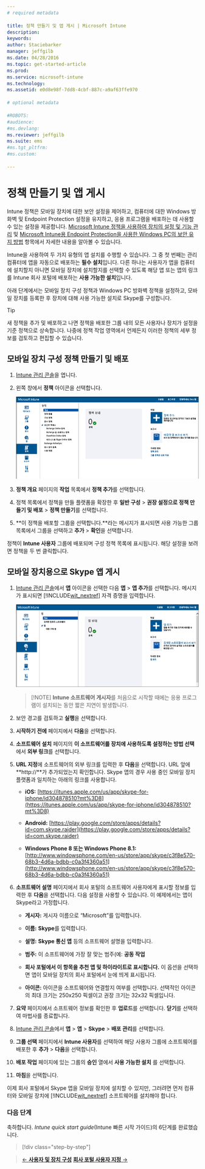 ```yaml
---
# required metadata

title: 정책 만들기 및 앱 게시 | Microsoft Intune
description:
keywords:
author: Staciebarker
manager: jeffgilb
ms.date: 04/28/2016
ms.topic: get-started-article
ms.prod:
ms.service: microsoft-intune
ms.technology:
ms.assetid: e0d8e98f-7dd8-4cbf-887c-a9af63ffe970

# optional metadata

#ROBOTS:
#audience:
#ms.devlang:
ms.reviewer: jeffgilb
ms.suite: ems
#ms.tgt_pltfrm:
#ms.custom:

---
```


# 정책 만들기 및 앱 게시
Intune 정책은 모바일 장치에 대한 보안 설정을 제어하고, 컴퓨터에 대한 Windows 방화벽 및 Endpoint Protection 설정을 유지하고, 응용 프로그램을 배포하는 데 사용할 수 있는 설정을 제공합니다. [Microsoft Intune 정책을 사용하여 장치의 설정 및 기능 관리](/Intune/deploy-use/manage-settings-and-features-on-your-devices-with-microsoft-intune-policies) 및 [Microsoft Intune용 Endpoint Protection을 사용한 Windows PC의 보안 유지 방법](/Intune/deploy-use/help-secure-windows-pcs-with-endpoint-protection-for-microsoft-intune) 항목에서 자세한 내용을 알아볼 수 있습니다.

Intune을 사용하여 두 가지 유형의 앱 설치를 수행할 수 있습니다. 그 중 첫 번째는 관리 컴퓨터에 앱을 자동으로 배포하는 **필수 설치**입니다. 다른 하나는 사용자가 앱을 컴퓨터에 설치할지 아니면 모바일 장치에 설치할지를 선택할 수 있도록 해당 앱 또는 앱의 링크를 Intune 회사 포털에 배포하는 **사용 가능한 설치**입니다.

<!-- this section really isn't necessary and confuses a lot of people because most mobile device apps aren't licensed this way (and our licensing/reporting features aren't super helpful). I think it's best to avoid this during a quick start guide.

Before using Intune to deploy apps, make sure that you have the appropriate licenses to publish, distribute, and use the app. The Licenses workspace lets you add and manage license agreement information for apps or software purchased through Microsoft Volume Licensing agreements, and for Microsoft or non-Microsoft software that was purchased by other means. You can then create license reports that display managed license usage information throughout your company to stay informed of license usage activity.
-->

아래 단계에서는 모바일 장치 구성 정책과 Windows PC 방화벽 정책을 설정하고, 모바일 장치를 등록한 후 장치에 대해 사용 가능한 설치로 Skype를 구성합니다.

> [!TIP]
> 새 정책을 추가 및 배포하고 나면 정책을 배포한 그룹 내의 모든 사용자나 장치가 설정을 기준 정책으로 상속합니다. 나중에 정책 작업 영역에서 언제든지 이러한 정책의 세부 정보를 검토하고 편집할 수 있습니다.


## 모바일 장치 구성 정책 만들기 및 배포

1.   [Intune 관리 콘솔](https://manage.microsoft.com/)을 엽니다.

2.  왼쪽 창에서 **정책** 아이콘을 선택합니다.

    ![admin-console-policy-workspace](./media/policy.png)

3.  **정책 개요** 페이지의 **작업** 목록에서 **정책 추가**를 선택합니다.

4.  정책 목록에서 정책을 만들 플랫폼을 확장한 후 **일반 구성** > **권장 설정으로 정책 만들기 및 배포** > **정책 만들기**를 선택합니다.

5.  **이 정책을 배포할 그룹을 선택합니다.**라는 메시지가 표시되면 사용 가능한 그룹 목록에서 그룹을 선택하고 **추가** > **확인**을 선택합니다.

정책이 **Intune 사용자** 그룹에 배포되며 구성 정책 목록에 표시됩니다. 해당 설정을 보려면 정책을 두 번 클릭합니다.

## 모바일 장치용으로 Skype 앱 게시

1.  [Intune 관리 콘솔](https://manage.microsoft.com/)에서 **앱** 아이콘을 선택한 다음 **앱** > **앱 추가**를 선택합니다. 메시지가 표시되면 [!INCLUDE[wit_nextref](../includes/wit_nextref_md.md)] 자격 증명을 입력합니다.

    ![admin-console-apps-workspace](./media/apps.png)

    > [!NOTE] **Intune 소프트웨어 게시자**를 처음으로 시작할 때에는 응용 프로그램이 설치되는 동안 짧은 지연이 발생합니다.

2.  보안 경고를 검토하고 **실행**을 선택합니다.

3.  **시작하기 전에** 페이지에서 **다음**을 선택합니다.

4.  **소프트웨어 설치** 페이지의 **이 소프트웨어를 장치에 사용하도록 설정하는 방법 선택**에서 **외부 링크**를 선택합니다.

5.  **URL 지정**에 소프트웨어의 외부 링크를 입력한 후 **다음**을 선택합니다. URL 앞에 **http://**가 추가되었는지 확인합니다. Skype 앱의 경우 사용 중인 모바일 장치 플랫폼과 일치하는 아래의 링크를 사용합니다.

    -   **iOS:**   [https://itunes.apple.com/us/app/skype-for-iphone/id304878510?mt%3D8](https://itunes.apple.com/us/app/skype-for-iphone/id304878510?mt%3D8)

    -   **Android:**  [https://play.google.com/store/apps/details?id=com.skype.raider](https://play.google.com/store/apps/details?id=com.skype.raider)

    -   **Windows Phone 8 또는 Windows Phone 8.1:**  [http://www.windowsphone.com/en-us/store/app/skype/c3f8e570-68b3-4d6a-bdbb-c0a3f4360a51](http://www.windowsphone.com/en-us/store/app/skype/c3f8e570-68b3-4d6a-bdbb-c0a3f4360a51)

6.  **소프트웨어 설명** 페이지에서 회사 포털의 소프트웨어 사용자에게 표시할 정보를 입력한 후 **다음**을 선택합니다. 다음 설정을 사용할 수 있습니다. 이 예제에서는 앱이 Skype라고 가정합니다.

    -   **게시자:** 게시자 이름으로 “Microsoft”를 입력합니다.

    -   **이름:** **Skype**를 입력합니다.

    -   **설명:** **Skype 통신 앱** 등의 소프트웨어 설명을 입력합니다.

    -   **범주:** 이 소프트웨어에 가장 잘 맞는 범주(예: **공동 작업**

    -   **회사 포털에서 이 항목을 추천 앱 및 하이라이트로 표시합니다.** 이 옵션을 선택하면 앱이 모바일 장치의 회사 포털에서 눈에 띄게 표시됩니다.

    -   **아이콘:** 아이콘을 소프트웨어와 연결할지 여부를 선택합니다. 선택적인 아이콘의 최대 크기는 250x250 픽셀이고 권장 크기는 32x32 픽셀입니다.

7.  **요약** 페이지에서 소프트웨어 정보를 확인한 후 **업로드**를 선택합니다. **닫기**를 선택하여 마법사를 종료합니다.

8.  [Intune 관리 콘솔](https://manage.microsoft.com/)에서 **앱** > **앱** > **Skype** > **배포 관리**를 선택합니다.

9. **그룹 선택** 페이지에서 **Intune 사용자**를 선택하여 해당 사용자 그룹에 소프트웨어를 배포한 후 **추가** > **다음**을 선택합니다.

10. **배포 작업** 페이지에 있는 그룹의 **승인** 열에서 **사용 가능한 설치** 를 선택합니다.

11. **마침**을 선택합니다.

이제 회사 포털에서 Skype 앱을 모바일 장치에 설치할 수 있지만, 그러려면 먼저 컴퓨터와 모바일 장치에 [!INCLUDE[wit_nextref](../includes/wit_nextref_md.md)] 소프트웨어를 설치해야 합니다.


### 다음 단계
축하합니다. *Intune quick start guide*(Intune 빠른 시작 가이드)의 6단계를 완료했습니다.

>[!div class="step-by-step"]

>[&larr; **사용자 및 장치 구성**](.\start-with-a-paid-subscription-to-microsoft-intune-step-5.md)       [**회사 포털 사용자 지정** &rarr;](.\start-with-a-paid-subscription-to-microsoft-intune-step-7.md)  


<!--HONumber=Jun16_HO3-->


